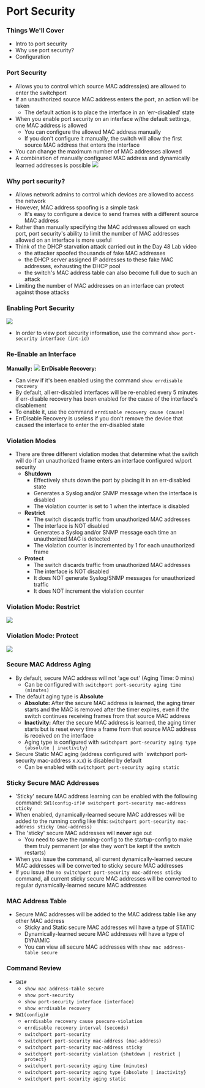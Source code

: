 # Port Security
### Things We'll Cover
- Intro to port security
- Why use port security?
- Configuration
### Port Security
- Allows you to control which source MAC address(es) are allowed to enter the switchport
- If an unauthorized source MAC address enters the port, an action will be taken
	- The default action is to place the interface in an 'err-disabled' state
- When you enable port security on an interface w/the default settings, one MAC address is allowed
	- You can configure the allowed MAC address manually
	- If you don't configure it manually, the switch will allow the first source MAC address that enters the interface
- You can change the maximum number of MAC addresses allowed
- A combination of manually configured MAC address and dynamically learned addresses is possible
![](attachments/Pasted%20image%2020250401183436.png)
### Why port security?
- Allows network admins to control which devices are allowed to access the network
- However, MAC address spoofing is a simple task
	- It's easy to configure a device to send frames with a different source MAC address
- Rather than manually specifying the MAC addresses allowed on each port, port security's ability to limit the number of MAC addresses allowed on an interface is more useful
- Think of the DHCP starvation attack carried out in the Day 48 Lab video
	- the attacker spoofed thousands of fake MAC addresses
	- the DHCP server assigned IP addresses to these fake MAC addresses, exhausting the DHCP pool
	- the switch's MAC address table can also become full due to such an attack
- Limiting the number of MAC addresses on an interface can protect against those attacks
### Enabling Port Security
![](attachments/Pasted%20image%2020250401184251.png)
- In order to view port security information, use the command `show port-security interface (int-id)`
### Re-Enable an Interface
**Manually:**
![](attachments/Pasted%20image%2020250401184650.png)
**ErrDisable Recovery:**
- Can view if it's been enabled using the command `show errdisable recovery`
- By default, all err-disabled interfaces will be re-enabled every 5 minutes if err-disable recovery has been enabled for the cause of the interface's disablement
- To enable it, use the command `errdisable recovery cause (cause)`
- ErrDisable Recovery is useless if you don't remove the device that caused the interface to enter the err-disabled state
### Violation Modes
- There are three different violation modes that determine what the switch will do if an unauthorized frame enters an interface configured w/port security
	- **Shutdown**
		- Effectively shuts down the port by placing it in an err-disabled state
		- Generates a Syslog and/or SNMP message when the interface is disabled
		- The violation counter is set to 1 when the interface is disabled
	- **Restrict**
		- The switch discards traffic from unauthorized MAC addresses
		- The interface is NOT disabled
		- Generates a Syslog and/or SNMP message each time an unauthorized MAC is detected
		- The violation counter is incremented by 1 for each unauthorized frame
	- **Protect**
		- The switch discards traffic from unauthorized MAC addresses
		- The interface is NOT disabled
		- It does NOT generate Syslog/SNMP messages for unauthorized traffic
		- It does NOT increment the violation counter
### Violation Mode: Restrict
![](attachments/Pasted%20image%2020250401185742.png)
### Violation Mode: Protect
![](attachments/Pasted%20image%2020250401185907.png)
### Secure MAC Address Aging
- By default, secure MAC address will not 'age out' (Aging Time: 0 mins)
	- Can be configured with `switchport port-security aging time (minutes)`
- The default aging type is **Absolute**
	- **Absolute:** After the secure MAC address is learned, the aging timer starts and the MAC is removed after the timer expires, even if the switch continues receiving frames from that source MAC address
	- **Inactivity:** After the secure MAC address is learned, the aging timer starts but is reset every time a frame from that source MAC address is received on the interface
	- Aging type is configured with `switchport port-security aging type {absolute | inactivity}`
- Secure Static MAC aging (address configured with `switchport port-security mac-address x.x.x) is disabled by default
	- Can be enabled with `switchport port-security aging static`
### Sticky Secure MAC Addresses
- 'Sticky' secure MAC address learning can be enabled with the following command: `SW1(config-if)# switchport port-security mac-address sticky`
- When enabled, dynamically-learned secure MAC addresses will be added to the running config like this: `switchport port-security mac-address sticky (mac-address)`
- The 'sticky' secure MAC addresses will **never** age out
	- You need to save the running-config to the startup-config to make them truly permanent (or else they won't be kept if the switch restarts)
- When you issue the command, all current dynamically-learned secure MAC addresses will be converted to sticky secure MAC addresses
- If you issue the `no switchport port-security mac-address sticky` command, all current sticky secure MAC addresses will be converted to regular dynamically-learned secure MAC addresses
### MAC Address Table
- Secure MAC addresses will be added to the MAC address table like any other MAC address
	- Sticky and Static secure MAC addresses will have a type of STATIC
	- Dynamically-learned secure MAC addresses will have a type of DYNAMIC
	- You can view all secure MAC addresses with `show mac address-table secure`
### Command Review
- `SW1#`
	- `show mac address-table secure`
	- `show port-security`
	- `show port-security interface (interface)`
	- `show errdisable recovery`
- `SW1(config)#`
	- `errdisable recovery cause psecure-violation`
	- `errdisable recovery interval (seconds)`
	- `switchport port-security`
	- `switchport port-security mac-address (mac-address)`
	- `switchport port-security mac-address sticky`
	- `switchport port-security violation {shutdown | restrict | protect}`
	- `switchport port-security aging time (minutes)`
	- `switchport port-security aging type {absolute | inactivity}`
	- `switchport port-security aging static`